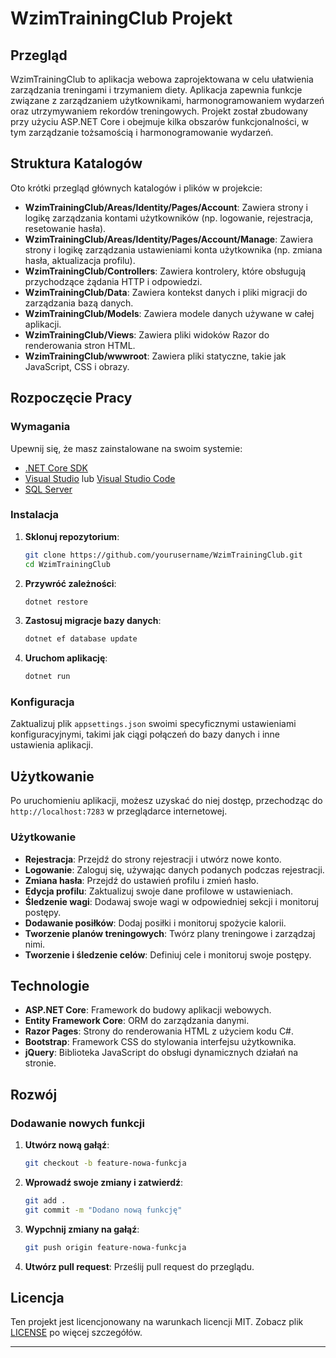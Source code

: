 
# WzimTrainingClub Projekt

## Przegląd

WzimTrainingClub to aplikacja webowa zaprojektowana w celu ułatwienia zarządzania treningami i trzymaniem diety. Aplikacja zapewnia funkcje związane z zarządzaniem użytkownikami, harmonogramowaniem wydarzeń oraz utrzymywaniem rekordów treningowych. Projekt został zbudowany przy użyciu ASP.NET Core i obejmuje kilka obszarów funkcjonalności, w tym zarządzanie tożsamością i harmonogramowanie wydarzeń.

## Struktura Katalogów

Oto krótki przegląd głównych katalogów i plików w projekcie:

- **WzimTrainingClub/Areas/Identity/Pages/Account**: Zawiera strony i logikę zarządzania kontami użytkowników (np. logowanie, rejestracja, resetowanie hasła).
- **WzimTrainingClub/Areas/Identity/Pages/Account/Manage**: Zawiera strony i logikę zarządzania ustawieniami konta użytkownika (np. zmiana hasła, aktualizacja profilu).
- **WzimTrainingClub/Controllers**: Zawiera kontrolery, które obsługują przychodzące żądania HTTP i odpowiedzi.
- **WzimTrainingClub/Data**: Zawiera kontekst danych i pliki migracji do zarządzania bazą danych.
- **WzimTrainingClub/Models**: Zawiera modele danych używane w całej aplikacji.
- **WzimTrainingClub/Views**: Zawiera pliki widoków Razor do renderowania stron HTML.
- **WzimTrainingClub/wwwroot**: Zawiera pliki statyczne, takie jak JavaScript, CSS i obrazy.

## Rozpoczęcie Pracy

### Wymagania

Upewnij się, że masz zainstalowane na swoim systemie:

- [.NET Core SDK](https://dotnet.microsoft.com/download)
- [Visual Studio](https://visualstudio.microsoft.com/) lub [Visual Studio Code](https://code.visualstudio.com/)
- [SQL Server](https://www.microsoft.com/pl-pl/sql-server/sql-server-downloads)

### Instalacja

1. **Sklonuj repozytorium**:
   ```sh
   git clone https://github.com/yourusername/WzimTrainingClub.git
   cd WzimTrainingClub
   ```

2. **Przywróć zależności**:
   ```sh
   dotnet restore
   ```

3. **Zastosuj migracje bazy danych**:
   ```sh
   dotnet ef database update
   ```

4. **Uruchom aplikację**:
   ```sh
   dotnet run
   ```

### Konfiguracja

Zaktualizuj plik `appsettings.json` swoimi specyficznymi ustawieniami konfiguracyjnymi, takimi jak ciągi połączeń do bazy danych i inne ustawienia aplikacji.

## Użytkowanie

Po uruchomieniu aplikacji, możesz uzyskać do niej dostęp, przechodząc do `http://localhost:7283` w przeglądarce internetowej.

### Użytkowanie

- **Rejestracja**: Przejdź do strony rejestracji i utwórz nowe konto.
- **Logowanie**: Zaloguj się, używając danych podanych podczas rejestracji.
- **Zmiana hasła**: Przejdź do ustawień profilu i zmień hasło.
- **Edycja profilu**: Zaktualizuj swoje dane profilowe w ustawieniach.
- **Śledzenie wagi**: Dodawaj swoje wagi w odpowiedniej sekcji i monitoruj postępy.
- **Dodawanie posiłków**: Dodaj posiłki i monitoruj spożycie kalorii.
- **Tworzenie planów treningowych**: Twórz plany treningowe i zarządzaj nimi.
- **Tworzenie i śledzenie celów**: Definiuj cele i monitoruj swoje postępy.


## Technologie

- **ASP.NET Core**: Framework do budowy aplikacji webowych.
- **Entity Framework Core**: ORM do zarządzania danymi.
- **Razor Pages**: Strony do renderowania HTML z użyciem kodu C#.
- **Bootstrap**: Framework CSS do stylowania interfejsu użytkownika.
- **jQuery**: Biblioteka JavaScript do obsługi dynamicznych działań na stronie.

## Rozwój

### Dodawanie nowych funkcji

1. **Utwórz nową gałąź**:
   ```sh
   git checkout -b feature-nowa-funkcja
   ```

2. **Wprowadź swoje zmiany i zatwierdź**:
   ```sh
   git add .
   git commit -m "Dodano nową funkcję"
   ```

3. **Wypchnij zmiany na gałąź**:
   ```sh
   git push origin feature-nowa-funkcja
   ```

4. **Utwórz pull request**: Prześlij pull request do przeglądu.

## Licencja

Ten projekt jest licencjonowany na warunkach licencji MIT. Zobacz plik [LICENSE](LICENSE) po więcej szczegółów.

---
